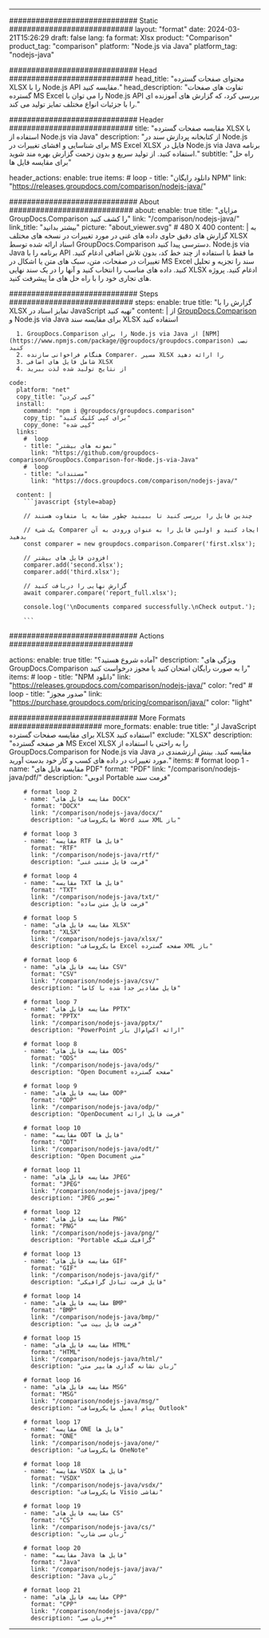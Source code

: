 
---
############################# Static ############################
layout: "format"
date:  2024-03-21T15:26:29
draft: false
lang: fa
format: Xlsx
product: "Comparison"
product_tag: "comparison"
platform: "Node.js via Java"
platform_tag: "nodejs-java"

############################# Head ############################
head_title: "محتوای صفحات گسترده XLSX را با Node.js API مقایسه کنید."
head_description: "تفاوت های صفحات گسترده MS Excel را می توان با Node.js API بررسی کرد، که گزارش های آموزنده ای را با جزئیات انواع مختلف تمایز تولید می کند."

############################# Header ############################
title: "مقایسه صفحات گسترده XLSX با استفاده از Node.js via Java" 
description: "از کتابخانه پردازش سند در Node.js برای شناسایی و افشای تغییرات در MS Excel XLSX فایل در Node.js via Java برنامه استفاده کنید. از تولید سریع و بدون زحمت گزارش بهره مند شوید."
subtitle: "راه حل برای مقایسه فایل ها" 

header_actions:
  enable: true
  items:
    #  loop
    - title: "دانلود رایگان NPM"
      link: "https://releases.groupdocs.com/comparison/nodejs-java/"
      
############################# About ############################
about:
    enable: true
    title: "مزایای GroupDocs.Comparison را کشف کنید"
    link: "/comparison/nodejs-java/"
    link_title: "بیشتر بدانید"
    picture: "about_viewer.svg" # 480 X 400
    content: |
       به گزارش های دقیق حاوی داده های غنی در مورد تغییرات در نسخه های مختلف XLSX اسناد ارائه شده توسط GroupDocs.Comparison دسترسی پیدا کنید. Node.js via Java برنامه را با API ما فقط با استفاده از چند خط کد، بدون تلاش اضافی ادغام کنید. تغییرات در صفحات، متن، سبک های متن یا اشکال در MS Excel سند را تجزیه و تحلیل کنید. داده های مناسب را انتخاب کنید و آنها را در یک سند نهایی XLSX ادغام کنید. پروژه های تجاری خود را با راه حل های ما پیشرفت کنید.

############################# Steps ############################
steps:
    enable: true
    title: "گزارش را با XLSX تمایز اسناد در JavaScript تهیه کنید"
    content: |
      از [GroupDocs.Comparison](https://products.groupdocs.com/comparison/nodejs-java/) و Node.js via Java برای مقایسه سند XLSX استفاده کنید
      
      1. GroupDocs.Comparison را برای Node.js via Java از [NPM](https://www.npmjs.com/package/@groupdocs/groupdocs.comparison) نصب کنید
      2. هنگام فراخوانی سازنده Comparer، مسیر XLSX را ارائه دهید
      3. شامل فایل های اضافی XLSX
      4. از نتایج تولید شده لذت ببرید
   
    code:
      platform: "net"
      copy_title: "کپی کردن"
      install:
        command: "npm i @groupdocs/groupdocs.comparison"
        copy_tip: "برای کپی کلیک کنید"
        copy_done: "کپی شده"
      links:
        #  loop
        - title: "نمونه های بیشتر"
          link: "https://github.com/groupdocs-comparison/GroupDocs.Comparison-for-Node.js-via-Java"
        #  loop
        - title: "مستندات"
          link: "https://docs.groupdocs.com/comparison/nodejs-java/"
          
      content: |
        ```javascript {style=abap}

        // چندین فایل را بررسی کنید تا ببینید چطور مشابه یا متفاوت هستند

        // یک شیء Comparer ایجاد کنید و اولین فایل را به عنوان ورودی به آن بدهید
        const comparer = new groupdocs.comparison.Comparer('first.xlsx');

        // افزودن فایل های بیشتر
        comparer.add('second.xlsx');
        comparer.add('third.xlsx');

        // گزارش نهایی را دریافت کنید
        await comparer.compare('report_full.xlsx');

        console.log('\nDocuments compared successfully.\nCheck output.');
        
        ```            

############################# Actions ############################

actions:
  enable: true
  title: "آماده شروع هستید؟"
  description: "ویژگی های GroupDocs.Comparison را به صورت رایگان امتحان کنید یا مجوز درخواست کنید"
  items:
    #  loop
    - title: "NPM دانلود"
      link: "https://releases.groupdocs.com/comparison/nodejs-java/"
      color: "red"
        #  loop
    - title: "صدور مجوز"
      link: "https://purchase.groupdocs.com/pricing/comparison/java/"
      color: "light"


############################# More Formats #####################
more_formats:
    enable: true
    title: "از JavaScript برای مقایسه صفحات گسترده XLSX استفاده کنید"
    exclude: "XLSX"
    description: "هر صفحه گسترده MS Excel XLSX را به راحتی با استفاده از GroupDocs.Comparison for Node.js via Java مقایسه کنید. بینش ارزشمندی در مورد تغییرات در داده های کسب و کار خود بدست آورید."
    items: 
        # format loop 1
        - name: "مقایسه فایل های PDF"
          format: "PDF"
          link: "/comparison/nodejs-java/pdf/"
          description: "ادوبی Portable فرمت سند"

        # format loop 2
        - name: "مقایسه فایل های DOCX"
          format: "DOCX"
          link: "/comparison/nodejs-java/docx/"
          description: "مایکروسافت Word سند XML باز"

        # format loop 3
        - name: "مقایسه RTF فایل ها"
          format: "RTF"
          link: "/comparison/nodejs-java/rtf/"
          description: "فرمت فایل متنی غنی"

        # format loop 4
        - name: "مقایسه TXT فایل ها"
          format: "TXT"
          link: "/comparison/nodejs-java/txt/"
          description: "فرمت فایل متن ساده"

        # format loop 5
        - name: "مقایسه فایل های XLSX"
          format: "XLSX"
          link: "/comparison/nodejs-java/xlsx/"
          description: "مایکروسافت Excel صفحه گسترده XML باز"

        # format loop 6
        - name: "مقایسه فایل های CSV"
          format: "CSV"
          link: "/comparison/nodejs-java/csv/"
          description: "فایل مقادیر جدا شده با کاما"

        # format loop 7
        - name: "مقایسه فایل های PPTX"
          format: "PPTX"
          link: "/comparison/nodejs-java/pptx/"
          description: "PowerPoint ارائه اکس‌ام‌ال باز"

        # format loop 8
        - name: "مقایسه فایل های ODS"
          format: "ODS"
          link: "/comparison/nodejs-java/ods/"
          description: "Open Document صفحه گسترده"

        # format loop 9
        - name: "مقایسه فایل های ODP"
          format: "ODP"
          link: "/comparison/nodejs-java/odp/"
          description: "OpenDocument فرمت فایل ارائه"

        # format loop 10
        - name: "مقایسه ODT فایل ها"
          format: "ODT"
          link: "/comparison/nodejs-java/odt/"
          description: "Open Document متن"

        # format loop 11
        - name: "مقایسه فایل های JPEG"
          format: "JPEG"
          link: "/comparison/nodejs-java/jpeg/"
          description: "JPEG تصویر"

        # format loop 12
        - name: "مقایسه فایل های PNG"
          format: "PNG"
          link: "/comparison/nodejs-java/png/"
          description: "Portable گرافیک شبکه"

        # format loop 13
        - name: "مقایسه فایل های GIF"
          format: "GIF"
          link: "/comparison/nodejs-java/gif/"
          description: "فایل فرمت تبادل گرافیکی"

        # format loop 14
        - name: "مقایسه فایل های BMP"
          format: "BMP"
          link: "/comparison/nodejs-java/bmp/"
          description: "فرمت فایل بیت مپ"

        # format loop 15
        - name: "مقایسه فایل های HTML"
          format: "HTML"
          link: "/comparison/nodejs-java/html/"
          description: "زبان نشانه گذاری هایپر متن"

        # format loop 16
        - name: "مقایسه فایل های MSG"
          format: "MSG"
          link: "/comparison/nodejs-java/msg/"
          description: "پیام ایمیل مایکروسافت Outlook"

        # format loop 17
        - name: "مقایسه ONE فایل ها"
          format: "ONE"
          link: "/comparison/nodejs-java/one/"
          description: "مایکروسافت OneNote"

        # format loop 18
        - name: "مقایسه VSDX فایل ها"
          format: "VSDX"
          link: "/comparison/nodejs-java/vsdx/"
          description: "مایکروسافت Visio نقاشی"

        # format loop 19
        - name: "مقایسه فایل های CS"
          format: "CS"
          link: "/comparison/nodejs-java/cs/"
          description: "زبان سی شارپ"

        # format loop 20
        - name: "مقایسه Java فایل ها"
          format: "Java"
          link: "/comparison/nodejs-java/java/"
          description: "Java زبان"
          
        # format loop 21
        - name: "مقایسه فایل های CPP"
          format: "CPP"
          link: "/comparison/nodejs-java/cpp/"
          description: "زبان سی++"
---